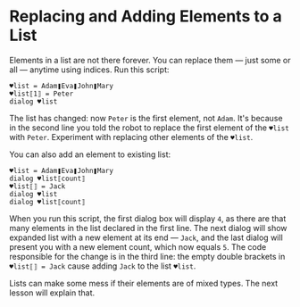 # Replacing and Adding Elements to a List

Elements in a list are not there forever. You can replace them — just some or all — anytime using indices. Run this script:

```G1ANT
♥list = Adam❚Eva❚John❚Mary
♥list⟦1⟧ = Peter
dialog ♥list
```

The list has changed: now `Peter` is the first element, not `Adam`. It's because in the second line you told the robot to replace the first element of the `♥list` with `Peter`. Experiment with replacing other elements of the `♥list`.

You can also add an element to existing list:

```G1ANT
♥list = Adam❚Eva❚John❚Mary
dialog ♥list⟦count⟧
♥list⟦⟧ = Jack
dialog ♥list
dialog ♥list⟦count⟧
```

When you run this script, the first dialog box will display `4`, as there are that many elements in the list declared in the first line. The next dialog will show expanded list with a new element at its end — `Jack`, and the last dialog will present you with a new element count, which now equals `5`. The code responsible for the change is in the third line: the empty double brackets in `♥list⟦⟧ = Jack` cause adding `Jack` to the list `♥list`.

Lists can make some mess if their elements are of mixed types. The next lesson will explain that.
